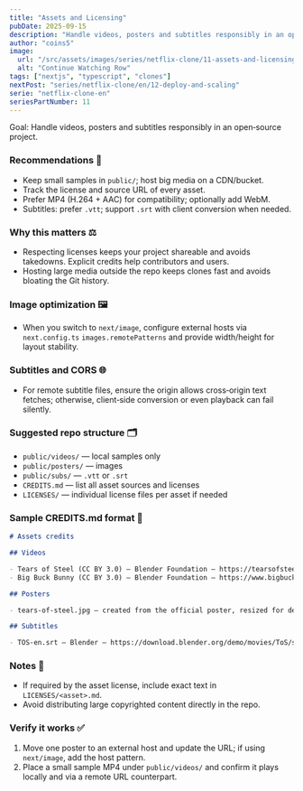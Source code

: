 ```yaml
---
title: "Assets and Licensing"
pubDate: 2025-09-15
description: "Handle videos, posters and subtitles responsibly in an open‑source project"
author: "coins5"
image:
  url: "/src/assets/images/series/netflix-clone/11-assets-and-licensing.png"
  alt: "Continue Watching Row"
tags: ["nextjs", "typescript", "clones"]
nextPost: "series/netflix-clone/en/12-deploy-and-scaling"
serie: "netflix-clone-en"
seriesPartNumber: 11
---
```


Goal: Handle videos, posters and subtitles responsibly in an open‑source project.

### Recommendations 📌

- Keep small samples in `public/`; host big media on a CDN/bucket.
- Track the license and source URL of every asset.
- Prefer MP4 (H.264 + AAC) for compatibility; optionally add WebM.
- Subtitles: prefer `.vtt`; support `.srt` with client conversion when needed.

### Why this matters ⚖️

- Respecting licenses keeps your project shareable and avoids takedowns. Explicit credits help contributors and users.
- Hosting large media outside the repo keeps clones fast and avoids bloating the Git history.

### Image optimization 🖼️

- When you switch to `next/image`, configure external hosts via `next.config.ts` `images.remotePatterns` and provide width/height for layout stability.

### Subtitles and CORS 🌐

- For remote subtitle files, ensure the origin allows cross‑origin text fetches; otherwise, client‑side conversion or even playback can fail silently.

### Suggested repo structure 🗂️

- `public/videos/` — local samples only
- `public/posters/` — images
- `public/subs/` — `.vtt` or `.srt`
- `CREDITS.md` — list all asset sources and licenses
- `LICENSES/` — individual license files per asset if needed

### Sample CREDITS.md format 📄

```md
# Assets credits

## Videos

- Tears of Steel (CC BY 3.0) — Blender Foundation — https://tearsofsteel.org — Source: https://commondatastorage.googleapis.com/gtv-videos-bucket/sample/TearsOfSteel.mp4
- Big Buck Bunny (CC BY 3.0) — Blender Foundation — https://www.bigbuckbunny.org/

## Posters

- tears-of-steel.jpg — created from the official poster, resized for demo.

## Subtitles

- TOS-en.srt — Blender — https://download.blender.org/demo/movies/ToS/subtitles/TOS-en.srt
```

### Notes 📝

- If required by the asset license, include exact text in `LICENSES/<asset>.md`.
- Avoid distributing large copyrighted content directly in the repo.

### Verify it works ✅

1. Move one poster to an external host and update the URL; if using `next/image`, add the host pattern.
2. Place a small sample MP4 under `public/videos/` and confirm it plays locally and via a remote URL counterpart.
